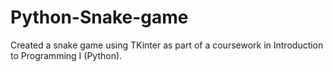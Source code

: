 # Python-Snake-game
Created a snake game using TKinter as part of a coursework in Introduction to Programming I (Python). 
